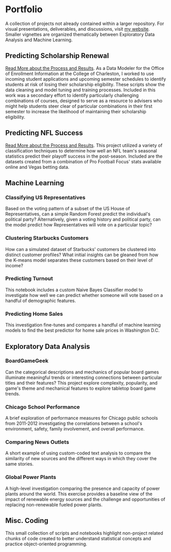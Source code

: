# Portfolio

A collection of projects not already contained within a larger repository. For visual presentations, deliverables, and discussions, visit [my website](https://philcork.com/projects). Smaller vignettes are organized thematically between Exploratory Data Analysis and Machine Learning.

## Predicting Scholarship Renewal

[Read More about the Process and Results](https://philcork.com/life-scholarship). As a Data Modeler for the Office of Enrollment Information at the College of Charleston, I worked to use incoming student applications and upcoming semester schedules to identify students at risk of losing their scholarship eligibility. These scripts show the data cleaning and model tuning and training processes. Included in this work was a secondary effort to identify particularly challenging combinations of courses, designed to serve as a resource to advisers who might help students steer clear of particular combinations in their first semester to increase the likelihood of maintaining their scholarship eligibility.

## Predicting NFL Success

[Read More about the Process and Results](https://philcork.com/nfl-playoffs). This project utilized a variety of classification techniques to determine how well an NFL team's seasonal statistics predict their playoff success in the post-season. Included are the datasets created from a combination of Pro Football Focus' stats available online and Vegas betting data.

## Machine Learning

### Classifying US Representatives

Based on the voting pattern of a subset of the US House of Representatives, can a simple Random Forest predict the individual's political party? Alternatively, given a voting history and political party, can the model predict how Representatives will vote on a particular topic?

### Clustering Starbucks Customers

How can a simulated dataset of Starbucks' customers be clustered into distinct customer profiles? What initial insights can be gleaned from how the K-means model separates these customers based on their level of income?

### Predicting Turnout

This notebook includes a custom Naive Bayes Classifier model to investigate how well we can predict whether someone will vote based on a handful of demographic features.

### Predicting Home Sales

This investigation fine-tunes and compares a handful of machine learning models to find the best predictor for home sale prices in Washington D.C.

## Exploratory Data Analysis

### BoardGameGeek

Can the categorical descriptions and mechanics of popular board games illuminate meaningful trends or interesting connections between particular titles and their features? This project explore complexity, popularity, and game's theme and mechanical features to explore tabletop board game trends.

### Chicago School Performance

A brief exploration of performance measures for Chicago public schools from 2011-2012 investigating the correlations between a school's environment, safety, family involvement, and overall performance.

### Comparing News Outlets

A short example of using custom-coded text analysis to compare the similarity of new sources and the different ways in which they cover the same stories.

### Global Power Plants

A high-level investigation comparing the presence and capacity of power plants around the world. This exercise provides a baseline view of the impact of renewable energy sources and the challenge and opportunities of replacing non-renewable fueled power plants.

## Misc. Coding

This small collection of scripts and notebooks highlight non-project related chunks of code created to better understand statistical concepts and practice object-oriented programming.
